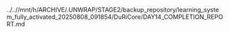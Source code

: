 ../..//mnt/h/ARCHIVE/.UNWRAP/STAGE2/backup_repository/learning_system_fully_activated_20250808_091854/DuRiCore/DAY14_COMPLETION_REPORT.md